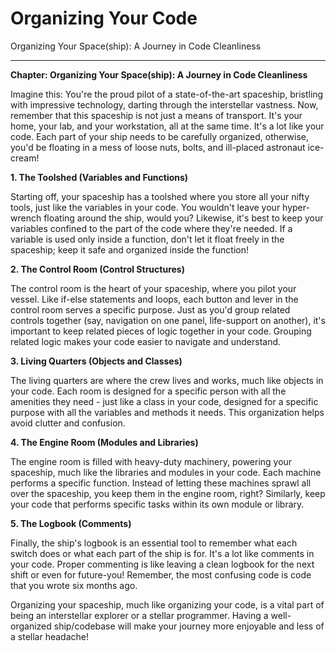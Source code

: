 # Organizing Your Code

Organizing Your Space(ship): A Journey in Code Cleanliness

---

**Chapter: Organizing Your Space(ship): A Journey in Code Cleanliness**

Imagine this: You're the proud pilot of a state-of-the-art spaceship, bristling with impressive technology, darting through the interstellar vastness. Now, remember that this spaceship is not just a means of transport. It's your home, your lab, and your workstation, all at the same time. It's a lot like your code. Each part of your ship needs to be carefully organized, otherwise, you'd be floating in a mess of loose nuts, bolts, and ill-placed astronaut ice-cream!

**1. The Toolshed (Variables and Functions)**

Starting off, your spaceship has a toolshed where you store all your nifty tools, just like the variables in your code. You wouldn't leave your hyper-wrench floating around the ship, would you? Likewise, it's best to keep your variables confined to the part of the code where they're needed. If a variable is used only inside a function, don't let it float freely in the spaceship; keep it safe and organized inside the function!

**2. The Control Room (Control Structures)**

The control room is the heart of your spaceship, where you pilot your vessel. Like if-else statements and loops, each button and lever in the control room serves a specific purpose. Just as you'd group related controls together (say, navigation on one panel, life-support on another), it's important to keep related pieces of logic together in your code. Grouping related logic makes your code easier to navigate and understand.

**3. Living Quarters (Objects and Classes)**

The living quarters are where the crew lives and works, much like objects in your code. Each room is designed for a specific person with all the amenities they need - just like a class in your code, designed for a specific purpose with all the variables and methods it needs. This organization helps avoid clutter and confusion.

**4. The Engine Room (Modules and Libraries)**

The engine room is filled with heavy-duty machinery, powering your spaceship, much like the libraries and modules in your code. Each machine performs a specific function. Instead of letting these machines sprawl all over the spaceship, you keep them in the engine room, right? Similarly, keep your code that performs specific tasks within its own module or library.

**5. The Logbook (Comments)**

Finally, the ship's logbook is an essential tool to remember what each switch does or what each part of the ship is for. It's a lot like comments in your code. Proper commenting is like leaving a clean logbook for the next shift or even for future-you! Remember, the most confusing code is code that you wrote six months ago.

Organizing your spaceship, much like organizing your code, is a vital part of being an interstellar explorer or a stellar programmer. Having a well-organized ship/codebase will make your journey more enjoyable and less of a stellar headache!
